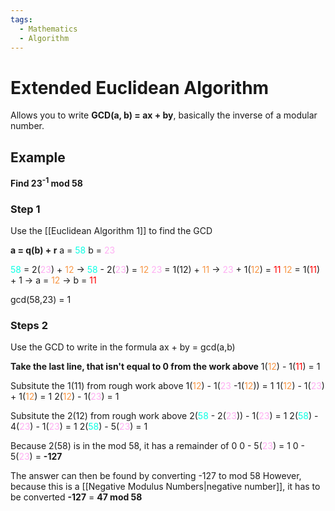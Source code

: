 ```yaml
---
tags:
  - Mathematics
  - Algorithm
---
```

# Extended Euclidean Algorithm
Allows you to write **GCD(a, b) = ax + by**, basically the inverse of a modular number.

## Example
**Find 23<sup>-1</sup> mod 58**

### Step 1
Use the [[Euclidean Algorithm 1]] to find the GCD

**a = q(b) + r**
	a = <font color="#0affe4">58</font>
	b = <font color="#ffb0f3">23</font>

<font color="#0affe4">58</font> = 2(<font color="#ffb0f3">23</font>) + <font color="#f79646">12</font>
	-> <font color="#0affe4">58</font> - 2(<font color="#ffb0f3">23</font>) = <font color="#f79646">12</font>
<font color="#ffb0f3">23</font> = 1(12) + <font color="#f79646">11</font>
	-> <font color="#ffb0f3">23</font> + 1(<font color="#f79646">12</font>) = <font color="#ff0000">11</font>
<font color="#f79646">12</font> = 1(<font color="#ff0000">11</font>) + 1 
	-> a = <font color="#f79646">12</font>
	-> b = <font color="#ff0000">11</font>

gcd(58,23) = 1

### Steps 2
Use the GCD to write in the formula ax + by = gcd(a,b)

**Take the last line, that isn't equal to 0 from the work above**
1(<font color="#f79646">12</font>) - 1(<font color="#ff0000">11</font>) = 1

Subsitute the 1(11) from rough work above
1(<font color="#f79646">12</font>) - 1(<font color="#ffb0f3">23</font> -1(<font color="#f79646">12</font>)) = 1
1(<font color="#f79646">12</font>) - 1(<font color="#ffb0f3">23</font>) + 1(<font color="#f79646">12</font>) = 1
2(<font color="#f79646">12</font>) - 1(<font color="#ffb0f3">23</font>) = 1

Subsitute the 2(12) from rough work above
2(<font color="#0affe4">58</font> - 2(<font color="#ffb0f3">23</font>)) - 1(<font color="#ffb0f3">23</font>) = 1
2(<font color="#0affe4">58</font>) - 4(<font color="#ffb0f3">23</font>) - 1(<font color="#ffb0f3">23</font>) = 1
2(<font color="#0affe4">58</font>) - 5(<font color="#ffb0f3">23</font>) = 1

Because 2(58) is in the mod 58, it has a remainder of 0
0 - 5(<font color="#ffb0f3">23</font>) = 1
0 - 5(<font color="#ffb0f3">23</font>) = **-127**

The answer can then be found by converting -127 to mod 58
However, because this is a [[Negative Modulus Numbers|negative number]], it has to be converted
**-127** = **47 mod 58**
